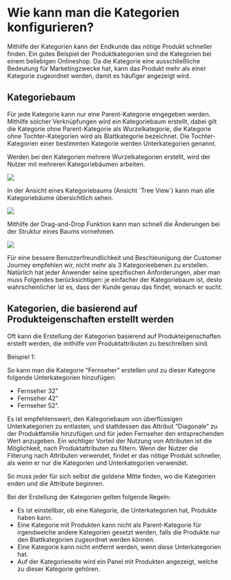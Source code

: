 # Wie kann man die Kategorien konfigurieren?

Mithilfe der Kategorien kann der Endkunde das nötige Produkt schneller finden. Ein gutes Beispiel der Produktkategorien sind die Kategorien bei einem beliebigen Onlineshop. Da die Kategorie eine ausschließliche Bedeutung für Marketingzwecke hat, kann das Produkt mehr als einer Kategorie zugeordnet werden, damit es häufiger angezeigt wird. 

## Kategoriebaum

Für jede Kategorie kann nur eine Parent-Kategorie eingegeben werden. Mithilfe solcher Verknüpfungen wird ein Kategoriebaum erstellt, dabei gilt die Kategorie ohne Parent-Kategorie als Wurzelkategorie, die Kategorie ohne Tochter-Kategorien wird als Blattkategorie bezeichnet. Die Tochter-Kategorien einer bestimmten Kategorie werden Unterkategorien genannt. 

Werden bei den Kategorien mehrere Wurzelkategorien erstellt, wird der Nutzer mit mehreren Kategoriebäumen arbeiten.

![](../../_assets/wie-kann-man-die-kategorien-konfigurieren/image58.png)

In der Ansicht eines Kategoriebaums (Ansicht \`Tree View\`) kann man alle Kategoriebäume übersichtlich sehen.

![](../../_assets/wie-kann-man-die-kategorien-konfigurieren/image40.png)

Mithilfe der Drag-and-Drop Funktion kann man schnell die Änderungen bei der Struktur eines Baums vornehmen.

![](../../_assets/wie-kann-man-die-kategorien-konfigurieren/image18.png)

Für eine bessere Benutzerfreundlichkeit und Beschleunigung der Customer Journey empfehlen wir, nicht mehr als 3 Kategorieebenen zu erstellen. Natürlich hat jeder Anwender seine spezifischen Anforderungen, aber man muss Folgendes berücksichtigen: je einfacher der Kategoriebaum ist, desto wahrscheinlicher ist es, dass der Kunde genau das findet, wonach er sucht.

## Kategorien, die basierend auf Produkteigenschaften erstellt werden

Oft kann die Erstellung der Kategorien basierend auf Produkteigenschaften erstellt werden, die mithilfe von Produktattributen zu beschreiben sind. 

Beispiel 1:

So kann man die Kategorie “Fernseher” erstellen und zu dieser Kategorie folgende Unterkategorien hinzufügen: 

-   Fernseher 32”
-   Fernseher 42”
-   Fernseher 52”.

Es ist empfehlenswert, den Kategoriebaum von überflüssigen Unterkategorien zu entlasten, und stattdessen das Attribut “Diagonale” zu der Produktfamilie hinzufügen und für jeden Fernseher den entsprechenden Wert anzugeben. Ein wichtiger Vorteil der Nutzung von Attributen ist die Möglichkeit, nach Produktattributen zu filtern. Wenn der Nutzer die Filterung nach Attributen verwendet, findet er das nötige Produkt schneller, als wenn er nur die Kategorien und Unterkategorien verwendet.

So muss jeder für sich selbst die goldene Mitte finden, wo die Kategorien enden und die Attribute beginnen.

Bei der Erstellung der Kategorien gelten folgende Regeln: 

-   Es ist einstellbar, ob eine Kategorie, die Unterkategorien hat, Produkte haben kann.
-   Eine Kategorie mit Produkten kann nicht als Parent-Kategorie für irgendwelche andere Kategorien gesetzt werden, falls die Produkte nur den Blattkategorien zugeordnet werden können.
-   Eine Kategorie kann nicht entfernt werden, wenn diese Unterkategorien hat.
-   Auf der Kategorieseite wird ein Panel mit Produkten angezeigt, welche zu dieser Kategorie gehören.
